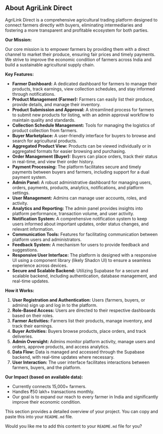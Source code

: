 ## About AgriLink Direct

AgriLink Direct is a comprehensive agricultural trading platform designed to connect farmers directly with buyers, eliminating intermediaries and fostering a more transparent and profitable ecosystem for both parties.

**Our Mission:**

Our core mission is to empower farmers by providing them with a direct channel to market their produce, ensuring fair prices and timely payments. We strive to improve the economic condition of farmers across India and build a sustainable agricultural supply chain.

**Key Features:**

*   **Farmer Dashboard:** A dedicated dashboard for farmers to manage their products, track earnings, view collection schedules, and stay informed through notifications.
*   **Product Management (Farmer):** Farmers can easily list their produce, provide details, and manage their inventory.
*   **Product Submission and Approval:** A streamlined process for farmers to submit new products for listing, with an admin approval workflow to maintain quality and standards.
*   **Collection Schedule Management:** Tools for managing the logistics of product collection from farmers.
*   **Buyer Marketplace:** A user-friendly interface for buyers to browse and search for agricultural products.
*   **Aggregated Product View:** Products can be viewed individually or in aggregated formats for easier browsing and purchasing.
*   **Order Management (Buyer):** Buyers can place orders, track their status in real-time, and view their order history.
*   **Payment Processing:** The platform facilitates secure and timely payments between buyers and farmers, including support for a dual payment system.
*   **Admin Panel:** A robust administrative dashboard for managing users, orders, payments, products, analytics, notifications, and platform settings.
*   **User Management:** Admins can manage user accounts, roles, and activity.
*   **Analytics and Reporting:** The admin panel provides insights into platform performance, transaction volume, and user activity.
*   **Notification System:** A comprehensive notification system to keep users informed about important updates, order status changes, and relevant information.
*   **Communication Tools:** Features for facilitating communication between platform users and administrators.
*   **Feedback System:** A mechanism for users to provide feedback and suggestions.
*   **Responsive User Interface:** The platform is designed with a responsive UI using a component library (likely Shadcn UI) to ensure a seamless experience across devices.
*   **Secure and Scalable Backend:** Utilizing Supabase for a secure and scalable backend, including authentication, database management, and real-time updates.

**How it Works:**

1.  **User Registration and Authentication:** Users (farmers, buyers, or admins) sign up and log in to the platform.
2.  **Role-Based Access:** Users are directed to their respective dashboards based on their roles.
3.  **Farmer Activities:** Farmers list their products, manage inventory, and track their earnings.
4.  **Buyer Activities:** Buyers browse products, place orders, and track deliveries.
5.  **Admin Oversight:** Admins monitor platform activity, manage users and orders, approve products, and access analytics.
6.  **Data Flow:** Data is managed and accessed through the Supabase backend, with real-time updates where necessary.
7.  **User Interaction:** The user interface facilitates interactions between farmers, buyers, and the platform.

**Our Impact (based on available data):**

*   Currently connects 15,000+ farmers.
*   Handles ₹50 lakh+ transactions monthly.
*   Our goal is to expand our reach to every farmer in India and significantly improve their economic condition.

This section provides a detailed overview of your project. You can copy and paste this into your `README.md` file.

Would you like me to add this content to your `README.md` file for you?
